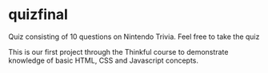 # quizfinal
Quiz consisting of 10 questions on Nintendo Trivia. Feel free to take the quiz

This is our first project through the Thinkful course to demonstrate knowledge of basic HTML, CSS and Javascript concepts.
